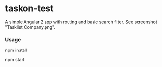 # taskon-test
A simple Angular 2 app with routing and basic search filter. See screenshot "Tasklist_Company.png".

### Usage

npm install 

npm start

